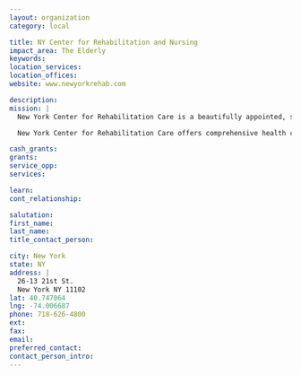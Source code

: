 ```yaml
---
layout: organization
category: local

title: NY Center for Rehabilitation and Nursing
impact_area: The Elderly
keywords: 
location_services: 
location_offices: 
website: www.newyorkrehab.com

description: 
mission: |
  New York Center for Rehabilitation Care is a beautifully appointed, state of the art skilled nursing facility conveniently located in Astoria, Queens. We have a capacity of 280 beds to accommodate both long and short term residents and are staffed with dynamic, experienced and compassionate professionals.

  New York Center for Rehabilitation Care offers comprehensive health care from intensive Physical and Occupational therapies to high quality skilled nursing care. Our staff is highly experienced in providing the rehabilitative services that you need to make a safe transition home. We can also help ease the difficult transition of long-term skilled nursing facility placement. Our social work department is available to assist our residents in achieving a safe return to the community once they are ready.

cash_grants: 
grants: 
service_opp: 
services: 

learn: 
cont_relationship: 

salutation: 
first_name: 
last_name: 
title_contact_person: 

city: New York
state: NY
address: |
  26-13 21st St.  
  New York NY 11102
lat: 40.747064
lng: -74.006687
phone: 718-626-4800
ext: 
fax: 
email: 
preferred_contact: 
contact_person_intro: 
---
```

